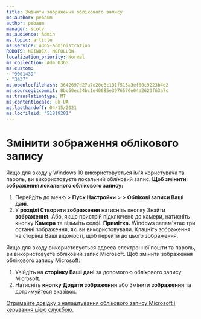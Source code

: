 ```yaml
---
title: Змінити зображення облікового запису
ms.author: pebaum
author: pebaum
manager: scotv
ms.audience: Admin
ms.topic: article
ms.service: o365-administration
ROBOTS: NOINDEX, NOFOLLOW
localization_priority: Normal
ms.collection: Adm_O365
ms.custom:
- "9001439"
- "3437"
ms.openlocfilehash: 3642697d27a7e20c8c131f513a3ef80c9223b4d2
ms.sourcegitcommit: 8bc60ec34bc1e40685e3976576e04a2623f63a7c
ms.translationtype: MT
ms.contentlocale: uk-UA
ms.lasthandoff: 04/15/2021
ms.locfileid: "51819281"
---
```

# <a name="change-account-picture"></a>Змінити зображення облікового запису

Якщо для входу у Windows 10 використовується ім'я користувача та пароль, ви використовуєте локальний обліковий запис. **Щоб змінити зображення локального облікового запису:**

1. Перейдіть до меню  >  **Пуск Настройки**  >    >  **Облікові записи Ваші дані**.
2. У **розділі Створити зображення** натисніть кнопку Знайти **зображення.** Або, якщо пристрій підключено до камери, натисніть кнопку **Камера** та візьміть селфі. 
    **Примітка.** Windows запам'ятає три останні зображення, які ви використовували. Клацніть зображення на сторінці Ваші відомості, щоб перейти до цього зображення.

Якщо для входу використовується адреса електронної пошти та пароль, ви використовуєте обліковий запис Microsoft. Щоб змінити зображення облікового запису Microsoft:

1. Увійдіть на **сторінку Ваші дані** за допомогою облікового запису Microsoft.
2. Натисніть **кнопку Додати зображення** або Змінити **зображення** та дотримуйтеся вказівок.

[Отримайте довідку з налаштування облікового запису Microsoft і керування цією службою.](https://support.microsoft.com/products/microsoft-account?category=manage-account)
